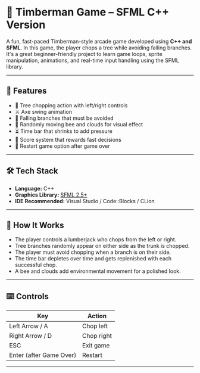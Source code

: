 # 🌲 Timberman Game – SFML C++ Version

A fun, fast-paced Timberman-style arcade game developed using **C++ and SFML**. In this game, the player chops a tree while avoiding falling branches. It's a great beginner-friendly project to learn game loops, sprite manipulation, animations, and real-time input handling using the SFML library.


---

## 🚀 Features

- 🌳 Tree chopping action with left/right controls
- ⚔️ Axe swing animation
- 🌿 Falling branches that must be avoided
- 🐝 Randomly moving bee and clouds for visual effect
- ⏳ Time bar that shrinks to add pressure
- 🧠 Score system that rewards fast decisions
- 🔄 Restart game option after game over

---

## 🛠️ Tech Stack

- **Language:** C++
- **Graphics Library:** [SFML 2.5+](https://www.sfml-dev.org/)
- **IDE Recommended:** Visual Studio / Code::Blocks / CLion

---

## 🧩 How It Works

- The player controls a lumberjack who chops from the left or right.
- Tree branches randomly appear on either side as the trunk is chopped.
- The player must avoid chopping when a branch is on their side.
- The time bar depletes over time and gets replenished with each successful chop.
- A bee and clouds add environmental movement for a polished look.

---

## ⌨️ Controls

| Key        | Action            |
|-----------|-------------------|
| Left Arrow / A | Chop left     |
| Right Arrow / D | Chop right   |
| ESC         | Exit game        |
| Enter (after Game Over) | Restart |

---


